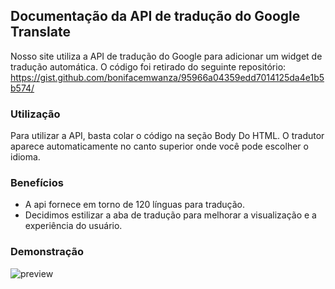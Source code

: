 ## Documentação da API de tradução do Google Translate
Nosso site utiliza a API de tradução do Google para adicionar um widget de tradução automática. O código foi retirado do seguinte repositório:
https://gist.github.com/bonifacemwanza/95966a04359edd7014125da4e1b5b574/

### Utilização
Para utilizar a API, basta colar o código na seção Body Do HTML. O tradutor aparece automaticamente no canto superior onde você pode escolher o idioma.

### Benefícios
- A api fornece em torno de 120 línguas para tradução.
- Decidimos estilizar a aba de tradução para melhorar a visualização e a experiência do usuário.

### Demonstração
![preview](./.github/translate.gif)